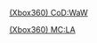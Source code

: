 [(Xbox360) CoD:WaW](https://cg47.github.io/file-editors/editCODWAW.html)

[(Xbox360) MC:LA](https://cg47.github.io/file-editors/editMCLA.html)
